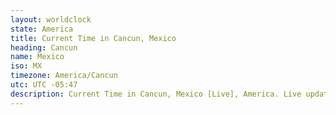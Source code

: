 ```yaml
---
layout: worldclock
state: America
title: Current Time in Cancun, Mexico
heading: Cancun
name: Mexico
iso: MX
timezone: America/Cancun
utc: UTC -05:47
description: Current Time in Cancun, Mexico [Live], America. Live update now time in Cancun, timezone America/Cancun, UTC -05:47, Country ISO code & Current Local Time.
---
```


